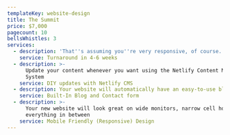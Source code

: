 ```yaml
---
templateKey: website-design
title: The Summit
price: $7,000
pagecount: 10
bellsWhistles: 3
services:
  - description: 'That''s assuming you''re very responsive, of course.'
    service: Turnaround in 4-6 weeks
  - description: >-
      Update your content whenever you want using the Netlify Content Management
      System
    service: DIY updates with Netlify CMS
  - description: Your website will automatically have an easy-to-use blog and contact form.
    service: Built-In Blog and Contact form
  - description: >-
      Your new website will look great on wide monitors, narrow cell hones, and
      everything in between
    service: Mobile Friendly (Responsive) Design
---
```

